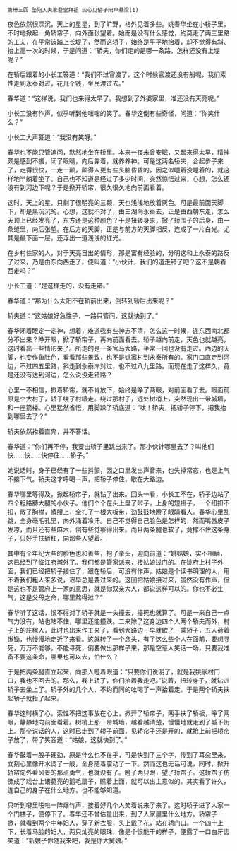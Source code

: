     第卅三回 坠陷入夫家登堂拜祖 灰心见俗子闭户悬梁(1) 

   夜色依然很深沉，天上的星星，到了旷野，格外见着多些。姚春华坐在小轿子里，不时地掀起一角轿帘子，向外面张望着。始而是没有什么感觉，约莫走了两三里路的工夫，在平常该踏上长堤了，然而这轿子，始终是平平地抬着，却不觉得有斜、抬上高一次的时候，于是问道：“轿夫，你们走的是哪一条路，怎样还没有上堤呢？”

   在轿后跟着的小长工答道：“我们不过官渡了，这个时候官渡还没有船呢，我们索性走到永泰对过，花几个钱，坐民渡过去。”

   春华道：“这样说，我们也来得太早了。我想到了外婆家里，准还没有天亮呢。”

   小长工没有作声，似乎听到他嗤嗤的笑了。春华这倒有些奇怪，问道：“你笑什么？”

   小长工大声答道：“我没有笑呀。”

   春华也不能只管追问，默然地坐在轿里。本来一夜未曾安眠，又起来得太早，精神颇是感到不振，闭了眼睛，向后靠着，就养养神。可是这两名轿夫，合起步子来了，走得很快，一走一颠，颠得人更有些头脑昏昏的，因之似睡着没睡着的，就这样地半躺着坐了。自己也不知道是经过了多少时间，突然惊悟过来，心想，怎么还没有到河边下呢？于是掀开轿帘，很久很久地向前面看着。

   这时，天上的星，只剩了很明亮的三颗，天也浅浅地放着灰色。可是最前面天脚下，却是黑沉沉的。心想，这就不对了，由三湖向永泰去，正是由西朝东走，怎么天顶上已经发亮了，东方还是这种颜色？于是扭转身来，掀了轿围子的后身，由一条缝里，向后张望。在后方的天脚，正是与前方的天脚相反，连成了一片白光。尤其是最下面一层，还浮出一道浅浅的红光。

   在乡村住家的人，对于天亮日出的情形，那是富有经验的，分明这和上永泰的路反了过来，乃是由东向西走了。便叫道：“小伙计，我们的道走错了吧？这不是朝着西走吗？”

   小长工道：“是这样走的，没有走错。”

   春华道：“那为什么太阳不在轿前出来，倒转到轿后出来呢？”

   轿夫道：“这姑娘好急性子，一路只管问，这就快到了。”

   春华闭着眼定一定神，想着，难道我有些神志不清，怎么这一时候，连东西南北都分不出来？睁开眼，掀了轿帘子，再向前面看去。轿子越向前走，天色也就越亮，这时看出一些情形来了。所走的是一条官马大路，平常一回也没有走过。西边的天脚，也变作鱼肚色，看看那些景致，也不是姚家村到永泰所有的。家门口直走到河边，不过四五里路，斜走到永泰岸对过，也不过八九里路。而现在走了这样久，竟是还没有达到河边，怎么说没走错路？

   心里一不相信，掀着轿帘，就不肯放下，始终是睁了两眼，对前面看了去。眼面前原是个大村子，轿子绕了村墙走。绕过那村子，远处树梢上，突然现出一带城墙，和一座箭楼。心里猛然省悟，用脚跺了轿底道：“呔！轿夫，把轿子停下，把我抬到哪里去了？”

   轿夫依然抬着直奔，并不答话。

   春华道：“你们再不停，我要由轿子里跳出来了。那小伙计哪里去了？叫他们快……快……快停住……轿子。”

   她说话时，身子已经有了一些抖颤，因之口里发出声音来，也失掉常态，也是上气不接下气。轿夫这才呼喝一声，把轿子停住，歇在大路边。

   春华哪里等得及，掀起轿帘子，就钻了出来。回头一看，小长工不在，轿子边站了四个粗胳膊大腿的小伙子。他们个个在头上盘了辫子，上身的短褂子，一个纽扣不扣，敞了胸襟，裤腰上，全扎了一根大板带，劲鼓鼓地瞪了眼睛看人。春华心里乱跳，全身毫毛孔里，向外涌着冷汗。自己不觉得自己脸色是怎样的，然而嘴唇皮子发凉，而且还有些麻木，倒有些觉察得出来。而且两条腿也软了，竟撑不住这条身子，只好手扶轿杠，向那些人望着。

   其中有个年纪大些的脸色也和善些，抱了拳头，迎向前道：“姚姑娘，实不相瞒，这已经到了临江府城外了。我们都是管家派来，接姑娘过门的。在姚府上村子外面，我们已经把轿子接住了，跟在轿后，可没有作声，姑娘是个读书明理的人，用不着我们粗人来多说，迟早总是要过来的。这回把姑娘接过来，虽然没有作声，但是这也不是管府上一家的意思，就是你双亲大人，都说这样可以的。你也不必生气，这是父母之命，哪里熬得过？”

   春华听了这话，恨不得对了轿子就是一头撞去，撞死也就算了。可是一来自己一点气力没有，站也站不住，哪里还能撞跌。二来除了这身边四个人两个轿夫而外，村子上的庄稼人，此时也出来作工来了，看到大路边一早就歇了一乘轿子，五人荷着锹锄，也慢慢地走近了来看。这就转了一个念头，有了这么些个人在面前，要想寻死，万万不能够。不能寻死，倒要做出那样子来，那是空惹人笑话一场，只要我准备不要这条命，哪里也可以去，怕什么？

   于是把两条腿直立起来，向那人瞪着眼道：“只要你们说明了，就是我姚家村门口，我也不回去的。那么，我上轿了，你们抬着我走吧。”说着，扭转身子，就钻进轿子去坐上了。轿子外的几个人，不约而同的吆喝了一声抬着走。于是两个轿夫扶起轿子就抬了起来。

   春华这时横了心，索性不把这事放在心上，掀开了轿帘子，两手扶了轿板，睁了两眼，静静地向前面看着。树梢上那一带城墙，越看越清楚，慢慢地就走到了城下街上。那个说话的人，这时已走到了轿子前面，见轿帘子还是开的，就抢上前把轿帘子放了，带了笑容道：“姑娘，这就快到了。”

   春华鼓着一股子硬劲，原是什么也不在乎，可是快到了三个字，传到了耳朵里来，立刻心里像开水烫了一般，全身随着震动了一下。然而这也无话可说，同时，掀升轿帘向外看风景的那点勇气，也就没有了。瞪了两只眼，望了轿帘子。这轿帘子仿佛成了戏台上诸葛亮的鹅毛扇子，瞧着上面，就可以出主意似的。其实看了许久，连自己的身子在什么地方，也不能够知道。

   只听到噼里啪啦一阵爆竹声，接着好几个人笑着说来了来了。这时轿子进了人家一个门楼子，便停下了。春华还不曾估量出来，到了人家屋里什么地方。轿帘子一掀，就看到两个中年妇人，穿了新衣服，头上戴了花，站在轿门口。一个四十上下，长着马脸的妇人，两只灿亮的眼珠，像是个很能干的样子，便露了一口白牙齿笑道：“新娘子你随我来吧，我是你大舅娘。”

